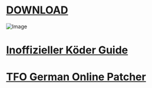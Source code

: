 # [**DOWNLOAD**](https://github.com/nettraxx/tfo/archive/master.zip)

![Image](https://github.com/nettraxx/tfo/blob/master/howto.jpg)

# [**Inoffizieller Köder Guide**](https://sites.google.com/view/tfo-unofficial-bait-guide)

# [**TFO German Online Patcher**](https://github.com/andyde92/TheFisher-Online---Patcher)